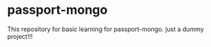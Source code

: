 passport-mongo
==============
This repository for basic learning for passport-mongo. just a dummy project!!!
